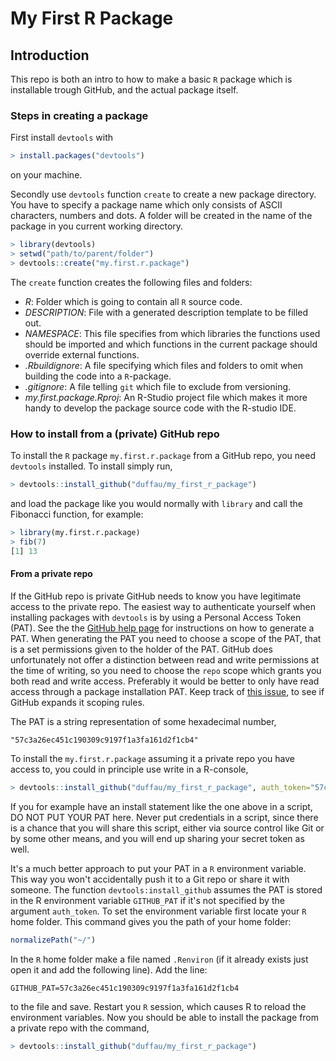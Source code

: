 # My First R Package

## Introduction

This repo is both an intro to how to make a basic `R` package which is installable trough GitHub, and the actual package itself.

### Steps in creating a package

First install `devtools` with
```r
> install.packages("devtools")
```
on your machine.

Secondly use `devtools` function `create` to create a new package directory. You have to specify a package name which only consists of ASCII characters, numbers and dots. A folder will be created in the name of the package in you current working directory.
```r
> library(devtools)
> setwd("path/to/parent/folder")
> devtools::create("my.first.r.package")
```
The `create` function creates the following files and folders:

- _R_: Folder which is going to contain all `R` source code.
- _DESCRIPTION_: File with a generated description template to be filled out.
- _NAMESPACE_: This file specifies from which libraries the functions used should be imported and which functions in the current package should override external functions.
- _.Rbuildignore_: A file specifying which files and folders to omit when building the code into a `R`-package.
- _.gitignore_: A file telling `git` which file to exclude from versioning.
- _my.first.package.Rproj_: An R-Studio project file which makes it more handy to develop the package source code with the R-studio IDE.

### How to install from a (private) GitHub repo

To install the `R` package `my.first.r.package` from a GitHub repo, you need `devtools` installed. To install simply run,
```r
> devtools::install_github("duffau/my_first_r_package")
```
and load the package like you would normally with `library` and call the Fibonacci function, for example:
```r
> library(my.first.r.package)
> fib(7)
[1] 13
```
#### From a private repo

If the GitHub repo is private GitHub needs to know you have legitimate access to the private repo. The easiest way to authenticate yourself when installing packages with `devtools` is by using a Personal Access Token (PAT). See the the [GitHub help page](https://help.github.com/articles/creating-a-personal-access-token-for-the-command-line/) for instructions on how to generate a PAT. When generating the PAT you need to choose a scope of the PAT, that is a set permissions given to the holder of the PAT. GitHub does unfortunately not offer a distinction between read and write permissions at the time of writing, so you need to choose the `repo` scope which grants you both read and write access. Preferably it would be better to only have read access through a package installation PAT. Keep track of [this issue](https://github.com/jollygoodcode/jollygoodcode.github.io/issues/6), to see if GitHub expands it scoping rules.   

The PAT is a string representation of some hexadecimal number,
```
"57c3a26ec451c190309c9197f1a3fa161d2f1cb4"
```
To install the `my.first.r.package` assuming it a private repo you have access to, you could in principle use write in a R-console,
```r
> devtools::install_github("duffau/my_first_r_package", auth_token="57c3a26ec451c190309c9197f1a3fa161d2f1cb4")
```
If you for example have an install statement like the one above in a script, DO NOT PUT YOUR PAT here. Never put credentials in a script, since there is a chance that you will share this script, either via source control like Git or by some other means, and you will end up sharing your secret token as well.

It's a much better approach to put your PAT in a `R` environment variable. This way you won't accidentally push it to a Git repo or share it with someone. The function `devtools:install_github` assumes the PAT is stored in the R environment variable `GITHUB_PAT` if it's not specified by the argument `auth_token`. To set the environment variable first locate your `R` home folder. This command gives you the path of your home folder:
```r
normalizePath("~/")
```
In the `R` home folder make a file named `.Renviron` (if it already exists just open it and add the following line). Add the line:
```
GITHUB_PAT=57c3a26ec451c190309c9197f1a3fa161d2f1cb4
```
to the file and save. Restart you `R` session, which causes R to reload the environment variables. Now you should be able to install the package from a private repo with the command,
```r
> devtools::install_github("duffau/my_first_r_package")
```
